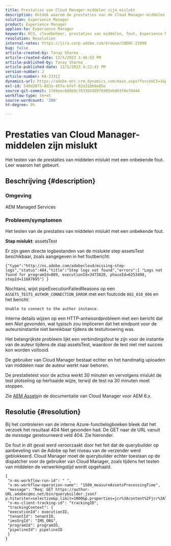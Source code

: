 ```yaml
---
title: Prestaties van Cloud Manager-middelen zijn mislukt
description: Ontdek waarom de prestaties van de Cloud Manager-middelen niet kunnen worden getest.
solution: Experience Manager
product: Experience Manager
applies-to: Experience Manager
keywords: KCS, cloudbeheer, prestaties van middelen, fout, Experience Manager
resolution: Resolution
internal-notes: https://jira.corp.adobe.com/browse/CQDOC-21090
bug: false
article-created-by: Tanay Sharma .
article-created-date: 12/5/2023 3:46:03 PM
article-published-by: Tanay Sharma .
article-published-date: 12/5/2023 4:22:43 PM
version-number: 2
article-number: KA-23312
dynamics-url: https://adobe-ent.crm.dynamics.com/main.aspx?forceUCI=1&pagetype=entityrecord&etn=knowledgearticle&id=ed605461-8593-ee11-be37-6045bd006b25
exl-id: 546d28f5-8d3a-45fa-bfef-82a31b68e85e
source-git-commit: 17d4eec8d8b9c76330348976992eb463f0ef0444
workflow-type: tm+mt
source-wordcount: '280'
ht-degree: 0%

---
```


# Prestaties van Cloud Manager-middelen zijn mislukt


Het testen van de prestaties van middelen mislukt met een onbekende fout. Leer waarom het gebeurt.

## Beschrijving {#description}


### Omgeving

AEM Managed Services

### Probleem/symptomen 

Het testen van de prestaties van middelen mislukt met een onbekende fout.

<b>Stap mislukt</b>: assetsTest

Er zijn geen directe logbestanden van de mislukte step assetsTest beschikbaar, zoals aangegeven in het foutbericht:

`{"type":"http://ns.adobe.com/adobecloud/missing-step-logs","status":404,"title":"Step logs not found","errors":[ "Logs not found for programId=809, executionId=3473820, phaseId=6253498, stepId=11687695"] } `

Nochtans, wijst pipeExecutionFailedReasons op een `ASSETS_TESTS_AUTHOR_CONNECTION_ERROR` met een foutcode `002_010_006` en het bericht:

`Unable to connect to the author instance. `

Interne details wijzen op een HTTP-antwoordprobleem met een bericht dat een *Niet gevonden*, wat typisch zou impliceren dat het eindpunt voor de auteursinstantie niet bereikbaar tijdens de testuitvoering was.

Het belangrijkste probleem lijkt een verbindingsfout te zijn voor de instantie van de auteur tijdens de stap assetsTest, waardoor de test niet met succes kon worden voltooid.

De gebruiker van Cloud Manager bestaat echter en het handmatig uploaden van middelen naar de auteur werkt naar behoren.

De prestatietest voor de activa werkt 30 minuten en vervolgens mislukt de test plotseling op herhaalde wijze, terwijl de test na 30 minuten moet stoppen.

Zie [AEM Assets](https://experienceleague.adobe.com/docs/experience-manager-cloud-manager/content/using/code-quality-testing.html#aem-assets)in de documentatie van Cloud Manager voor AEM 6.x.


## Resolutie {#resolution}


Bij het controleren van de interne Azure-functielogboeken bleek dat het verzoek het resultaat 404 Niet gevonden had. De GET naar de URL vanuit de *message* geretourneerd veld 404. Zie hieronder.

De fout in dit geval werd veroorzaakt door het feit dat de querybuilder op aanbeveling van de Adobe op het niveau van de verzender werd geblokkeerd.
Cloud Manager moet de querybuilder echter toestaan op de dispatcher voor de gebruiker van Cloud Manager, zoals tijdens het testen van middelen de verwerkingstijd wordt opgehaald.




```
{
 "x-ms-workflow-run-id": " ",
 "x-ms-workflow-operation-name": "1500_measureAssetsProcessingTime",
 "message": "Req: GET https://author-URL.adobecqms.net/bin/querybuilder.json?p.hitwriter=selective&p.limit=1000&p.properties=jcr%3Acontent%2Fjcr%3AlastModified+jcr%3Acreated&path=%2Fcontent%2Fdam%2Fcloudmanager&property=jcr%3Acontent%2Fdam%3AassetState&property.depth=1&property.value=processed&type=dam%3AAsset",
 "x-ms-client-tracking-id": "trackingID",
 "trackingContext": {
 "executionId": executionID,
 "tenantId": tenantID,
 "imsOrgId": "IMS_ORG",
 "programId": programID,
 "pipelineId": pipelineID
 }
}
```
